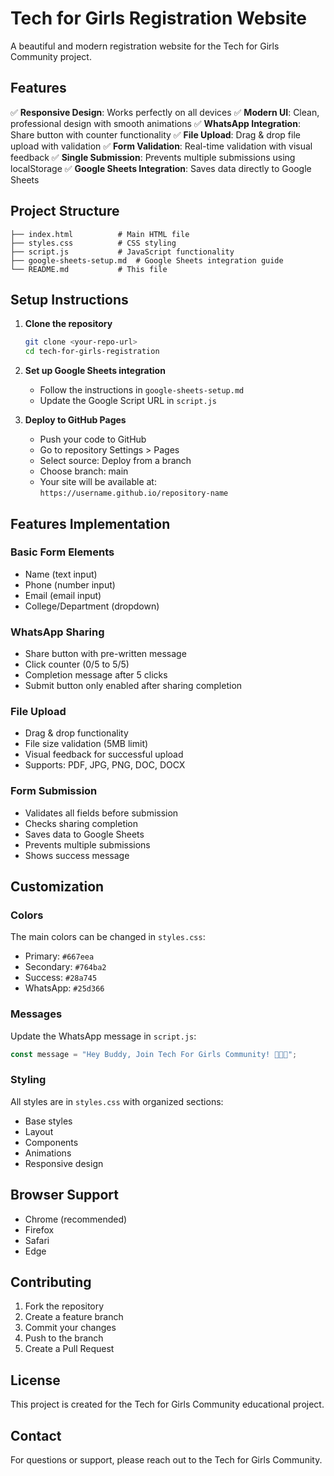 # Tech for Girls Registration Website

A beautiful and modern registration website for the Tech for Girls Community project.

## Features

✅ **Responsive Design**: Works perfectly on all devices
✅ **Modern UI**: Clean, professional design with smooth animations
✅ **WhatsApp Integration**: Share button with counter functionality
✅ **File Upload**: Drag & drop file upload with validation
✅ **Form Validation**: Real-time validation with visual feedback
✅ **Single Submission**: Prevents multiple submissions using localStorage
✅ **Google Sheets Integration**: Saves data directly to Google Sheets

## Project Structure

```
├── index.html          # Main HTML file
├── styles.css          # CSS styling
├── script.js           # JavaScript functionality
├── google-sheets-setup.md  # Google Sheets integration guide
└── README.md           # This file
```

## Setup Instructions

1. **Clone the repository**
   ```bash
   git clone <your-repo-url>
   cd tech-for-girls-registration
   ```

2. **Set up Google Sheets integration**
   - Follow the instructions in `google-sheets-setup.md`
   - Update the Google Script URL in `script.js`

3. **Deploy to GitHub Pages**
   - Push your code to GitHub
   - Go to repository Settings > Pages
   - Select source: Deploy from a branch
   - Choose branch: main
   - Your site will be available at: `https://username.github.io/repository-name`

## Features Implementation

### Basic Form Elements
- Name (text input)
- Phone (number input)
- Email (email input)
- College/Department (dropdown)

### WhatsApp Sharing
- Share button with pre-written message
- Click counter (0/5 to 5/5)
- Completion message after 5 clicks
- Submit button only enabled after sharing completion

### File Upload
- Drag & drop functionality
- File size validation (5MB limit)
- Visual feedback for successful upload
- Supports: PDF, JPG, PNG, DOC, DOCX

### Form Submission
- Validates all fields before submission
- Checks sharing completion
- Saves data to Google Sheets
- Prevents multiple submissions
- Shows success message

## Customization

### Colors
The main colors can be changed in `styles.css`:
- Primary: `#667eea`
- Secondary: `#764ba2`
- Success: `#28a745`
- WhatsApp: `#25d366`

### Messages
Update the WhatsApp message in `script.js`:
```javascript
const message = "Hey Buddy, Join Tech For Girls Community! 🚀👩‍💻";
```

### Styling
All styles are in `styles.css` with organized sections:
- Base styles
- Layout
- Components
- Animations
- Responsive design

## Browser Support

- Chrome (recommended)
- Firefox
- Safari
- Edge

## Contributing

1. Fork the repository
2. Create a feature branch
3. Commit your changes
4. Push to the branch
5. Create a Pull Request

## License

This project is created for the Tech for Girls Community educational project.

## Contact

For questions or support, please reach out to the Tech for Girls Community.